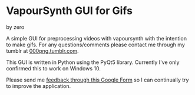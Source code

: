 # VapourSynth GUI for Gifs
by zero

A simple GUI for preprocessing videos with vapoursynth with the intention to make gifs. For any questions/comments please contact me through my tumblr at [000png.tumblr.com](https://000png.tumblr.com/).

This GUI is written in Python using the PyQt5 library. Currently I've only confirmed this to work on Windows 10.

Please send me [feedback through this Google Form](https://forms.gle/h3EJhPE3T4cU9m2a9) so I can continually try to improve the application.
